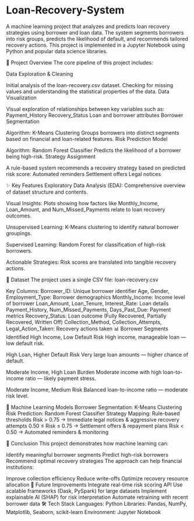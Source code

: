 # Loan-Recovery-System
A machine learning project that analyzes and predicts loan recovery strategies using borrower and loan data. The system segments borrowers into risk groups, predicts the likelihood of default, and recommends tailored recovery actions. This project is implemented in a Jupyter Notebook using Python and popular data science libraries.

📌 Project Overview
The core pipeline of this project includes:

Data Exploration & Cleaning

Initial analysis of the loan-recovery.csv dataset.
Checking for missing values and understanding the statistical properties of the data.
Data Visualization

Visual exploration of relationships between key variables such as:
Payment_History
Recovery_Status
Loan and borrower attributes
Borrower Segmentation

Algorithm: K-Means Clustering
Groups borrowers into distinct segments based on financial and loan-related features.
Risk Prediction Model

Algorithm: Random Forest Classifier
Predicts the likelihood of a borrower being high-risk.
Strategy Assignment

A rule-based system recommends a recovery strategy based on predicted risk score:
Automated reminders
Settlement offers
Legal notices

✨ Key Features
Exploratory Data Analysis (EDA):
Comprehensive overview of dataset structure and contents.

Visual Insights:
Plots showing how factors like Monthly_Income, Loan_Amount, and Num_Missed_Payments relate to loan recovery outcomes.

Unsupervised Learning:
K-Means clustering to identify natural borrower groupings.

Supervised Learning:
Random Forest for classification of high-risk borrowers.

Actionable Strategies:
Risk scores are translated into tangible recovery actions.

📂 Dataset
The project uses a single CSV file: loan-recovery.csv

Key Columns:
Borrower_ID: Unique borrower identifier
Age, Gender, Employment_Type: Borrower demographics
Monthly_Income: Income level of borrower
Loan_Amount, Loan_Tenure, Interest_Rate: Loan details
Payment_History, Num_Missed_Payments, Days_Past_Due: Payment metrics
Recovery_Status: Loan outcome (Fully Recovered, Partially Recovered, Written Off)
Collection_Method, Collection_Attempts, Legal_Action_Taken: Recovery actions taken
📊 Borrower Segments Identified
High Income, Low Default Risk
High income, manageable loan — low default risk.

High Loan, Higher Default Risk
Very large loan amounts — higher chance of default.

Moderate Income, High Loan Burden
Moderate income with high loan-to-income ratio — likely payment stress.

Moderate Income, Medium Risk
Balanced loan-to-income ratio — moderate risk level.

🧠 Machine Learning Models
Borrower Segmentation: K-Means Clustering
Risk Prediction: Random Forest Classifier
Strategy Mapping: Rule-based thresholds
Risk > 0.75 → Immediate legal notices & aggressive recovery attempts
0.50 ≤ Risk ≤ 0.75 → Settlement offers & repayment plans
Risk < 0.50 → Automated reminders & monitoring

📌 Conclusion
This project demonstrates how machine learning can:

Identify meaningful borrower segments
Predict high-risk borrowers
Recommend optimal recovery strategies
The approach can help financial institutions:

Improve collection efficiency
Reduce write-offs
Optimize recovery resource allocation
🚀 Future Improvements
Integrate real-time risk scoring API
Use scalable frameworks (Dask, PySpark) for large datasets
Implement explainable AI (SHAP) for risk interpretation
Automate retraining with recent borrower data
🛠 Tech Stack
Languages: Python
Libraries: Pandas, NumPy, Matplotlib, Seaborn, scikit-learn
Environment: Jupyter Notebook
